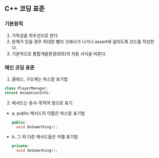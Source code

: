## C++ 코딩 표준

### 기본원칙
1. 가독성을 최우선으로 한다.
2. 문제가 있을 경우 최대한 빨리 크래시가 나거나 assert에 걸리도록 코드를 작성한다.
3. 기본적으로 통합개발환경(IDE)의 자동 서식을 따른다.

### 메인 코딩 표준
1. 클래스, 구조체는 파스칼 표기법
  ```C++
  class PlayerManager;
  struct AnimationInfo;
  ```
2. 메서드는 동사-목적어 쌍으로 표기 
  - a. public 메서드의 이름은 파스칼 표기법
    ```C++
    public:
      void DoSomething();
    ```
 - b. 그 외 다른 메서드들은 카멜 표기법
    ```C++
    private:
      void doSomething();
    ```
